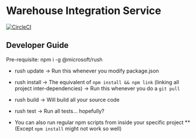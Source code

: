 # Warehouse Integration Service

[![CircleCI](https://circleci.com/gh/6RiverSystems/wis/tree/develop.svg?style=svg&circle-token=23a0f02161e4587e91d28a624c12056c172db6ab)](https://circleci.com/gh/6RiverSystems/wis/tree/develop)

## Developer Guide

Pre-requisite: npm i -g @microsoft/rush

* rush update
-> Run this whenever you modify package.json

* rush install
-> The equivalent of `npm install && npm link` (linking all project inter-dependencies)
-> Run this whenever you do a `git pull`

* rush build
-> Will build all your source code

* rush test
-> Run all tests... hopefully?

* You can also run regular npm scripts from inside your specific project
** (Except `npm install` might not work so well)
